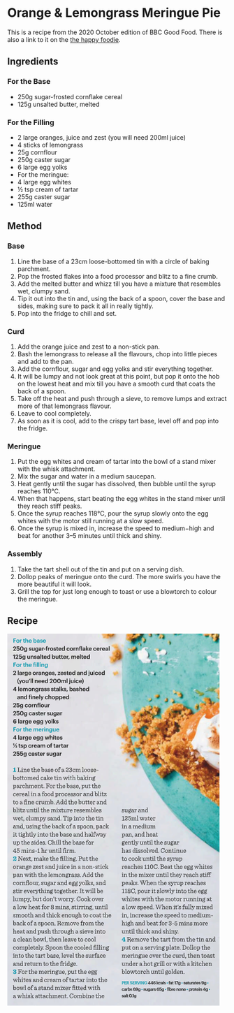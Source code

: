 
# Orange & Lemongrass Meringue Pie # 

This is a recipe from the 2020 October edition of BBC Good Food. There is also a link to it on the [the happy foodie](https://thehappyfoodie.co.uk/recipes/nadiya-hussains-orange-and-lemongrass-meringue-pie).

## Ingredients ## 

### For the Base

- 250g sugar-frosted cornflake cereal
- 125g unsalted butter, melted

### For the Filling

- 2 large oranges, juice and zest (you will need 200ml juice)
- 4 sticks of lemongrass
- 25g cornflour
- 250g caster sugar
- 6 large egg yolks
- For the meringue:
- 4 large egg whites
- ½ tsp cream of tartar
- 255g caster sugar
- 125ml water

## Method ## 

### Base

1. Line the base of a 23cm loose-bottomed tin with a circle of baking parchment.
1. Pop the frosted flakes into a food processor and blitz to a fine crumb.
1. Add the melted butter and whizz till you have a mixture that resembles wet, clumpy sand.
1. Tip it out into the tin and, using the back of a spoon, cover the base and sides, making sure to pack it all in really tightly.
1. Pop into the fridge to chill and set.

### Curd

1. Add the orange juice and zest to a non-stick pan.
1. Bash the lemongrass to release all the flavours, chop into little pieces and add to the pan.
1. Add the cornflour, sugar and egg yolks and stir everything together.
1. It will be lumpy and not look great at this point, but pop it onto the hob on the lowest heat and mix till you have a smooth curd that coats the back of a spoon.
1. Take off the heat and push through a sieve, to remove lumps and extract more of that lemongrass flavour.
1. Leave to cool completely.
1. As soon as it is cool, add to the crispy tart base, level off and pop into the fridge.

### Meringue

1. Put the egg whites and cream of tartar into the bowl of a stand mixer with the whisk attachment.
1. Mix the sugar and water in a medium saucepan.
1. Heat gently until the sugar has dissolved, then bubble until the syrup reaches 110°C.
1. When that happens, start beating the egg whites in the stand mixer until they reach stiff peaks.
1. Once the syrup reaches 118°C, pour the syrup slowly onto the egg whites with the motor still running at a slow speed.
1. Once the syrup is mixed in, increase the speed to medium−high and beat for another 3–5 minutes until thick and shiny.

### Assembly

1. Take the tart shell out of the tin and put on a serving dish.
1. Dollop peaks of meringue onto the curd. The more swirls you have the more beautiful it will look.
1. Grill the top for just long enough to toast or use a blowtorch to colour the meringue.

## Recipe

![Orange Lemongrass Meringue Pie Recipe](/public/images/Orange-&-Lemongrass-Meringue-Pie.png)


